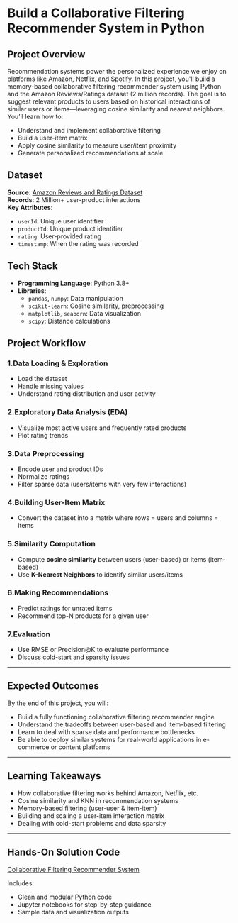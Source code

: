 # Build a Collaborative Filtering Recommender System in Python

## Project Overview

Recommendation systems power the personalized experience we enjoy on platforms like Amazon, Netflix, and Spotify. In this project, you'll build a memory-based collaborative filtering recommender system using Python and the Amazon Reviews/Ratings dataset (2 million records). The goal is to suggest relevant products to users based on historical interactions of similar users or items—leveraging cosine similarity and nearest neighbors.
You’ll learn how to:
- Understand and implement collaborative filtering
- Build a user-item matrix
- Apply cosine similarity to measure user/item proximity
- Generate personalized recommendations at scale

## Dataset

**Source**: [Amazon Reviews and Ratings Dataset](https://nijianmo.github.io/amazon/index.html)  
**Records**: 2 Million+ user-product interactions  
**Key Attributes**:
- `userId`: Unique user identifier  
- `productId`: Unique product identifier  
- `rating`: User-provided rating  
- `timestamp`: When the rating was recorded  

## Tech Stack

- **Programming Language**: Python 3.8+
- **Libraries**:
  - `pandas`, `numpy`: Data manipulation  
  - `scikit-learn`: Cosine similarity, preprocessing  
  - `matplotlib`, `seaborn`: Data visualization  
  - `scipy`: Distance calculations  

## Project Workflow

### 1.Data Loading & Exploration
- Load the dataset  
- Handle missing values  
- Understand rating distribution and user activity  

### 2.Exploratory Data Analysis (EDA)
- Visualize most active users and frequently rated products  
- Plot rating trends  

### 3.Data Preprocessing
- Encode user and product IDs  
- Normalize ratings  
- Filter sparse data (users/items with very few interactions)  

### 4.Building User-Item Matrix
- Convert the dataset into a matrix where rows = users and columns = items  

### 5.Similarity Computation
- Compute **cosine similarity** between users (user-based) or items (item-based)  
- Use **K-Nearest Neighbors** to identify similar users/items  

### 6.Making Recommendations
- Predict ratings for unrated items  
- Recommend top-N products for a given user  

### 7.Evaluation
- Use RMSE or Precision@K to evaluate performance  
- Discuss cold-start and sparsity issues  

---

## Expected Outcomes

By the end of this project, you will:
- Build a fully functioning collaborative filtering recommender engine  
- Understand the tradeoffs between user-based and item-based filtering  
- Learn to deal with sparse data and performance bottlenecks  
- Be able to deploy similar systems for real-world applications in e-commerce or content platforms  

---

## Learning Takeaways

- How collaborative filtering works behind Amazon, Netflix, etc.  
- Cosine similarity and KNN in recommendation systems  
- Memory-based filtering (user-user & item-item)  
- Building and scaling a user-item interaction matrix  
- Dealing with cold-start problems and data sparsity  

---

## Hands-On Solution Code
[Collaborative Filtering Recommender System](https://github.com/your-username/collaborative-filtering-recommender)  

Includes:
- Clean and modular Python code  
- Jupyter notebooks for step-by-step guidance  
- Sample data and visualization outputs  

